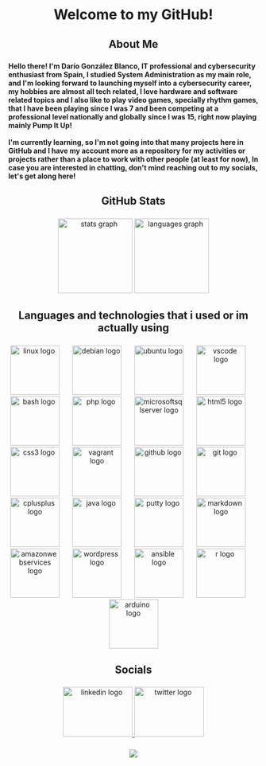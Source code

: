 <h1 align="center">Welcome to my GitHub!</h1>

###

<h2 align="center">About Me</h2>

###

<h4 align="left">Hello there! I'm Darío González Blanco, IT professional and cybersecurity enthusiast from Spain, I studied System Administration as my main role, and I'm looking forward to launching myself into a cybersecurity career, my hobbies are almost all tech related, I love hardware and software related topics and I also like to play video games, specially rhythm games, that I have been playing since I was 7 and been competing at a professional level nationally and globally since I was 15, right now playing mainly Pump It Up!<br><br>I'm currently learning, so I'm not going into that many projects here in GitHub and I have my account more as a repository for my activities or projects rather than a place to work with other people (at least for now), In case you are interested in chatting, don't mind reaching out to my socials, let's get along here!</h4>

###

<h2 align="center">GitHub Stats</h2>

###

<div align="center">
  <img src="https://github-readme-stats.vercel.app/api?username=Darious5&hide_title=false&hide_rank=false&show_icons=true&include_all_commits=true&count_private=true&disable_animations=false&theme=dracula&locale=en&hide_border=false" height="150" alt="stats graph"  />
  <img src="https://github-readme-stats.vercel.app/api/top-langs?username=Darious5&locale=en&hide_title=false&layout=compact&card_width=320&langs_count=5&theme=dracula&hide_border=false" height="150" alt="languages graph"  />
</div>

###

<h2 align="center">Languages and technologies that i used or im actually using</h2>

###

<div align="center">
  <img src="https://cdn.jsdelivr.net/gh/devicons/devicon/icons/linux/linux-original.svg" height="99" alt="linux logo"  />
  <img width="18" />
  <img src="https://cdn.jsdelivr.net/gh/devicons/devicon/icons/debian/debian-original.svg" height="99" alt="debian logo"  />
  <img width="18" />
  <img src="https://cdn.jsdelivr.net/gh/devicons/devicon/icons/ubuntu/ubuntu-plain.svg" height="99" alt="ubuntu logo"  />
  <img width="18" />
  <img src="https://cdn.jsdelivr.net/gh/devicons/devicon/icons/vscode/vscode-original.svg" height="99" alt="vscode logo"  />
  <img width="18" />
  <img src="https://cdn.jsdelivr.net/gh/devicons/devicon/icons/bash/bash-original.svg" height="99" alt="bash logo"  />
  <img width="18" />
  <img src="https://cdn.jsdelivr.net/gh/devicons/devicon/icons/php/php-original.svg" height="99" alt="php logo"  />
  <img width="18" />
  <img src="https://cdn.jsdelivr.net/gh/devicons/devicon/icons/microsoftsqlserver/microsoftsqlserver-plain.svg" height="99" alt="microsoftsqlserver logo"  />
  <img width="18" />
  <img src="https://cdn.jsdelivr.net/gh/devicons/devicon/icons/html5/html5-plain-wordmark.svg" height="99" alt="html5 logo"  />
  <img width="18" />
  <img src="https://cdn.jsdelivr.net/gh/devicons/devicon/icons/css3/css3-plain-wordmark.svg" height="99" alt="css3 logo"  />
  <img width="18" />
  <img src="https://cdn.jsdelivr.net/gh/devicons/devicon/icons/vagrant/vagrant-original.svg" height="99" alt="vagrant logo"  />
  <img width="18" />
  <img src="https://cdn.jsdelivr.net/gh/devicons/devicon/icons/github/github-original.svg" height="99" alt="github logo"  />
  <img width="18" />
  <img src="https://cdn.jsdelivr.net/gh/devicons/devicon/icons/git/git-plain.svg" height="99" alt="git logo"  />
  <img width="18" />
  <img src="https://cdn.jsdelivr.net/gh/devicons/devicon/icons/cplusplus/cplusplus-plain.svg" height="99" alt="cplusplus logo"  />
  <img width="18" />
  <img src="https://cdn.jsdelivr.net/gh/devicons/devicon/icons/java/java-original.svg" height="99" alt="java logo"  />
  <img width="18" />
  <img src="https://cdn.jsdelivr.net/gh/devicons/devicon/icons/putty/putty-original.svg" height="99" alt="putty logo"  />
  <img width="18" />
  <img src="https://cdn.jsdelivr.net/gh/devicons/devicon/icons/markdown/markdown-original.svg" height="99" alt="markdown logo"  />
  <img width="18" />
  <img src="https://cdn.jsdelivr.net/gh/devicons/devicon/icons/amazonwebservices/amazonwebservices-plain-wordmark.svg" height="99" alt="amazonwebservices logo"  />
  <img width="18" />
  <img src="https://cdn.jsdelivr.net/gh/devicons/devicon/icons/wordpress/wordpress-original.svg" height="99" alt="wordpress logo"  />
  <img width="18" />
  <img src="https://cdn.jsdelivr.net/gh/devicons/devicon/icons/ansible/ansible-original.svg" height="99" alt="ansible logo"  />
  <img width="18" />
  <img src="https://cdn.jsdelivr.net/gh/devicons/devicon/icons/r/r-original.svg" height="99" alt="r logo"  />
  <img width="18" />
  <img src="https://cdn.jsdelivr.net/gh/devicons/devicon/icons/arduino/arduino-original-wordmark.svg" height="99" alt="arduino logo"  />
</div>

###

<h2 align="center">Socials</h2>

###

<div align="center">
  <a href="https://www.linkedin.com/in/dario-gonzalez-blanco-33616a313/" target="_blank">
    <img src="https://raw.githubusercontent.com/maurodesouza/profile-readme-generator/master/src/assets/icons/social/linkedin/default.svg" width="140" height="100" alt="linkedin logo"  />
  </a>
  <a href="https://x.com/itsdarious555" target="_blank">
    <img src="https://raw.githubusercontent.com/maurodesouza/profile-readme-generator/master/src/assets/icons/social/twitter/default.svg" width="140" height="100" alt="twitter logo"  />
  </a>
</div>

###

<div align="center">
  <img src="https://profile-counter.glitch.me/Darious5/count.svg?"  />
</div>

###
